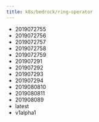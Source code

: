 ```yaml
---
title: k8s/bedrock/ring-operator
---
```

- 2019072755
- 2019072756
- 2019072757
- 2019072758
- 2019072759
- 201907291
- 201907292
- 201907293
- 201907294
- 2019080810
- 2019080811
- 201908089
- latest
- v1alpha1
